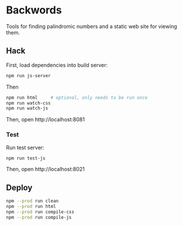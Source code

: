 # Backwords

Tools for finding palindromic numbers and a static web site for viewing them.

## Hack

First, load dependencies into build server:

```bash
npm run js-server
```

Then

```bash
npm run html     # optional, only needs to be run once
npm run watch-css
npm run watch-js
```

Then, open http://localhost:8081

### Test

Run test server:

```bash
npm run test-js
```

Then, open http://localhost:8021

## Deploy

```bash
npm --prod run clean
npm --prod run html
npm --prod run compile-css
npm --prod run compile-js
```
